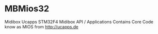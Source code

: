 # MBMios32

Midibox Ucapps STM32F4 Midibox API / Applications
Contains Core Code know as MIOS from http://ucapps.de
